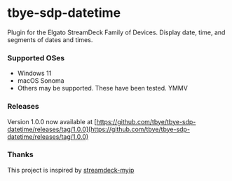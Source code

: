 # tbye-sdp-datetime
Plugin for the Elgato StreamDeck Family of Devices.  Display date, time, and segments of dates and times.

### Supported OSes
- Windows 11
- macOS Sonoma
- Others may be supported.  These have been tested. YMMV

### Releases

Version 1.0.0 now available at [https://github.com/tbye/tbye-sdp-datetime/releases/tag/1.0.0](https://github.com/tbye/tbye-sdp-datetime/releases/tag/1.0.0)

### Thanks

This project is inspired by [streamdeck-myip](https://github.com/Nuagic/streamdeck-myip)
